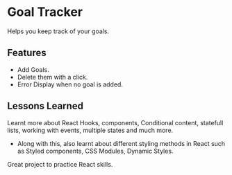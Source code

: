 
# Goal Tracker

Helps you keep track of your goals.




## Features

- Add Goals.
- Delete them with a click.
- Error Display when no goal is added.


## Lessons Learned

Learnt more about React Hooks, components, Conditional content, statefull lists, 
working with events, multiple states and much more.

- Along with this, also learnt about different styling methods in React such as Styled components,
CSS Modules, Dynamic Styles.

Great project to practice React skills.


